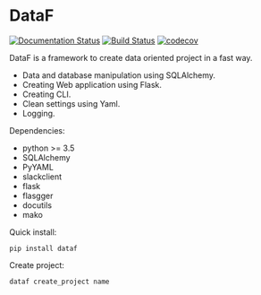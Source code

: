 # DataF

[![Documentation Status](https://readthedocs.org/projects/dataf/badge/?version=latest)](https://dataf.readthedocs.io/en/latest/?badge=latest) [![Build Status](https://travis-ci.org/BenjaminBoumendil/dataf.svg?branch=master)](https://travis-ci.org/BenjaminBoumendil/dataf) [![codecov](https://codecov.io/gh/BenjaminBoumendil/dataf/branch/master/graph/badge.svg)](https://codecov.io/gh/BenjaminBoumendil/dataf)


DataF is a framework to create data oriented project in a fast way.

- Data and database manipulation using SQLAlchemy.
- Creating Web application using Flask.
- Creating CLI.
- Clean settings using Yaml.
- Logging.


Dependencies:
- python >= 3.5
- SQLAlchemy
- PyYAML
- slackclient
- flask
- flasgger
- docutils
- mako


Quick install:

    pip install dataf


Create project:

    dataf create_project name
